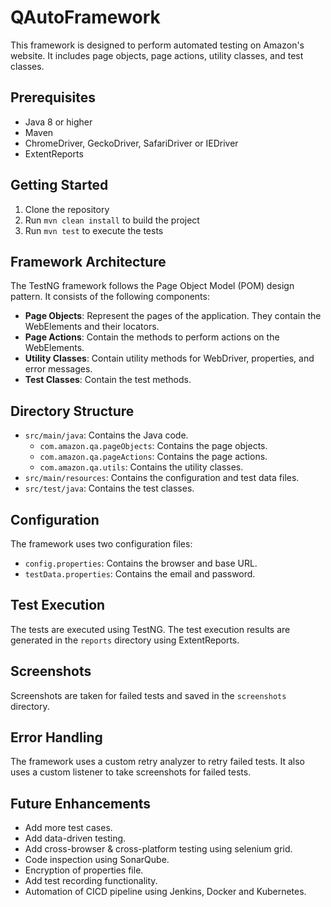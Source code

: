 # QAutoFramework

This framework is designed to perform automated testing on Amazon's website. It includes page objects, page actions, utility classes, and test classes.

## Prerequisites

- Java 8 or higher
- Maven
- ChromeDriver, GeckoDriver, SafariDriver or IEDriver
- ExtentReports

## Getting Started

1. Clone the repository
2. Run `mvn clean install` to build the project
3. Run `mvn test` to execute the tests

## Framework Architecture

The TestNG framework follows the Page Object Model (POM) design pattern. It consists of the following components:

- **Page Objects**: Represent the pages of the application. They contain the WebElements and their locators.
- **Page Actions**: Contain the methods to perform actions on the WebElements.
- **Utility Classes**: Contain utility methods for WebDriver, properties, and error messages.
- **Test Classes**: Contain the test methods.

## Directory Structure

- `src/main/java`: Contains the Java code.
    - `com.amazon.qa.pageObjects`: Contains the page objects.
    - `com.amazon.qa.pageActions`: Contains the page actions.
    - `com.amazon.qa.utils`: Contains the utility classes.
- `src/main/resources`: Contains the configuration and test data files.
- `src/test/java`: Contains the test classes.

## Configuration

The framework uses two configuration files:

- `config.properties`: Contains the browser and base URL.
- `testData.properties`: Contains the email and password.

## Test Execution

The tests are executed using TestNG. The test execution results are generated in the `reports` directory using ExtentReports.

## Screenshots

Screenshots are taken for failed tests and saved in the `screenshots` directory.

## Error Handling

The framework uses a custom retry analyzer to retry failed tests. It also uses a custom listener to take screenshots for failed tests.

## Future Enhancements

- Add more test cases.
- Add data-driven testing.
- Add cross-browser & cross-platform testing using selenium grid.
- Code inspection using SonarQube.
- Encryption of properties file.
- Add test recording functionality.
- Automation of CICD pipeline using Jenkins, Docker and Kubernetes.